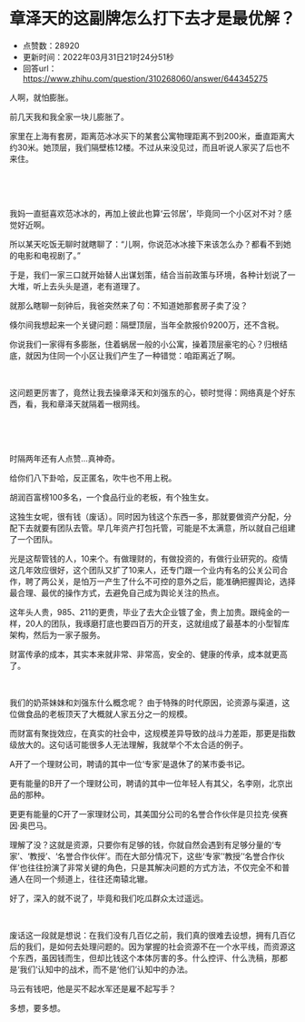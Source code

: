 # 章泽天的这副牌怎么打下去才是最优解？
- 点赞数：28920
- 更新时间：2022年03月31日21时24分51秒
- 回答url：https://www.zhihu.com/question/310268060/answer/644345275
<body>
 <p data-pid="MB4IHKem">人啊，就怕膨胀。</p>
 <p data-pid="XnjSxv9A">前几天我和我全家一块儿膨胀了。</p>
 <p data-pid="77F4KzoI">家里在上海有套房，距离范冰冰买下的某套公寓物理距离不到200米，垂直距离大约30米。她顶层，我们隔壁栋12楼。不过从来没见过，而且听说人家买了后也不来住。</p>
 <p class="ztext-empty-paragraph"><br></p>
 <p class="ztext-empty-paragraph"><br></p>
 <p data-pid="sGNK3JMk">我妈一直挺喜欢范冰冰的，再加上彼此也算‘云邻居’，毕竟同一个小区对不对？感觉好近啊。</p>
 <p data-pid="1KFm87cc">所以某天吃饭无聊时就瞎聊了：“儿啊，你说范冰冰接下来该怎么办？都看不到她的电影和电视剧了。”</p>
 <p data-pid="ZyRwKWGW">于是，我们一家三口就开始替人出谋划策，结合当前政策与环境，各种计划说了一大堆，听上去头头是道，老有道理了。</p>
 <p data-pid="ysn7xQLL">就那么瞎聊一刻钟后，我爸突然来了句：不知道她那套房子卖了没？</p>
 <p data-pid="R1FX9pM2">倏尔间我想起来一个关键问题：隔壁顶层，当年全款报价9200万，还不含税。</p>
 <p data-pid="uXg2T4uC">你说我们一家得有多膨胀，住着蜗居一般的小公寓，操着顶层豪宅的心？归根结底，就因为住同一个小区让我们产生了一种错觉：咱距离近了啊。</p>
 <p class="ztext-empty-paragraph"><br></p>
 <p data-pid="zGK4xZlh">这问题更厉害了，竟然让我去操章泽天和刘强东的心，顿时觉得：网络真是个好东西，看，我和章泽天就隔着一根网线。</p>
 <p class="ztext-empty-paragraph"><br></p>
 <p class="ztext-empty-paragraph"><br></p>
 <p data-pid="8aWNR1LY">时隔两年还有人点赞...真神奇。</p>
 <p data-pid="WG2rs87t">给你们八下卦哈，反正匿名，吹牛也不用上税。</p>
 <p data-pid="u-BktftH">胡润百富榜100多名，一个食品行业的老板，有个独生女。</p>
 <p data-pid="RHuNkJnS">这独生女呢，很有钱（废话）。同时因为钱这个东西一多，那就要做资产分配，分配下去就要有团队去管。早几年资产打包托管，可能是不太满意，所以就自己组建了一个团队。</p>
 <p data-pid="ys4gpIjh">光是这帮管钱的人，10来个。有做理财的，有做投资的，有做行业研究的。疫情这几年效应很好，这个团队又扩了10来人，还专门跟一个业内有名的公关公司合作，聘了两公关，是怕万一产生了什么不可控的意外之后，能准确把握舆论，选择最合理、最优的操作方式，去避免自己成为舆论关注的热点。</p>
 <p data-pid="T7VV85EF">这年头人贵，985、211的更贵，毕业了去大企业镀了金，贵上加贵。跟纯金的一样，20人的团队，我琢磨打底也要四百万的开支，这就组成了最基本的小型智库架构，然后为一家子服务。</p>
 <p data-pid="Twmt5WgX">财富传承的成本，其实本来就非常、非常高，安全的、健康的传承，成本就更高了。</p>
 <p class="ztext-empty-paragraph"><br></p>
 <p data-pid="F9qxjzYY">我们的奶茶妹妹和刘强东什么概念呢？ 由于特殊的时代原因，论资源与渠道，这位做食品的老板顶天了大概就人家五分之一的规模。</p>
 <p data-pid="hn_36PJ7">而财富有聚拢效应，在真实的社会中，这规模差异导致的战斗力差距，那更是指数级放大的。这句话可能很多人无法理解，我就举个不太合适的例子。</p>
 <p data-pid="yB_rfWMQ">A开了一个理财公司，聘请的其中一位‘专家’是退休了的某市委书记。</p>
 <p data-pid="CA_84VfO">更有能量的B开了一个理财公司，聘请的其中一位年轻人有其父，名李刚，北京出品的那种。</p>
 <p data-pid="DzG9_mX6">更更有能量的C开了一家理财公司，其美国分公司的名誉合作伙伴是贝拉克·侯赛因·奥巴马。</p>
 <p data-pid="eIwwTXRt">理解了没？这就是资源，只要你有足够的钱，你就自然会遇到有足够分量的‘专家’、‘教授’、‘名誉合作伙伴’。而在大部分情况下，这些‘专家’‘教授’‘名誉合作伙伴’也往往扮演了非常关键的角色，只是其解决问题的方式方法，不仅完全不和普通人在同一个频道上，往往还南辕北辙。</p>
 <p data-pid="hXsP0n5_">好了，深入的就不说了，毕竟和我们吃瓜群众太过遥远。</p>
 <p class="ztext-empty-paragraph"><br></p>
 <p data-pid="sLGdzMoh">废话这一段就是想说：在我们没有几百亿之前，我们真的很难去设想，拥有几百亿后的我们，是如何去处理问题的。因为掌握的社会资源不在一个水平线，而资源这个东西，虽因钱而生，但却比钱这个本体厉害的多。什么控评、什么洗稿，那都是‘我们’认知中的战术，而不是‘他们’认知中的办法。</p>
 <p data-pid="oZbYLQrm">马云有钱吧，他是买不起水军还是雇不起写手？</p>
 <p data-pid="u9-tzb-x">多想，要多想。</p>
 <p></p>
 <p></p>
</body>